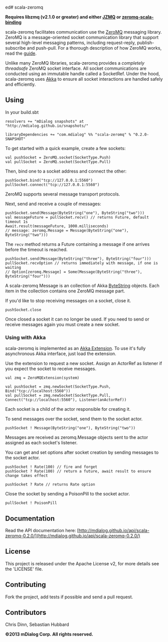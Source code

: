 ed# scala-zeromq

**Requires libzmq (v2.1.0 or greater) and either 
[JZMQ](https://github.com/zeromq/jzmq) or 
[zeromq-scala-binding](https://github.com/valotrading/zeromq-scala-binding)**

scala-zeromq facilitates communication use the [ZeroMQ](http://zeromq.org) 
messaging library. ZeroMQ is a message-oriented socket communication library that
support several high-level messaging patterns, including request-reply, 
publish-subscribe and push-pull. For a thorough description of how ZeroMQ works, 
read the [guide](http://zguide.zeromq.org). 

Unlike many ZeroMQ libraries, scala-zeromq provides a *completely threadsafe*
ZeroMQ socket interface. All socket communications are conducted using an
immutable handle called a SocketRef. Under the hood, scala-zeromq uses
[Akka](http://akka.io) to ensure all socket interactions are handled safely and
efficiently.

## Using

In your build.sbt

    resolvers += "mDialog snapshots" at "http://mdialog.github.io/snapshots/"

    libraryDependencies += "com.mdialog" %% "scala-zeromq" % "0.2.0-SNAPSHOT"

To get started with a quick example, create a few sockets:

    val pushSocket = ZeroMQ.socket(SocketType.Push)
    val pullSocket = ZeroMQ.socket(SocketType.Pull)

Then, bind one to a socket address and connect the other:

    pushSocket.bind("tcp://127.0.0.1:5560")
    pullSocket.connect("tcp://127.0.0.1:5560")

ZeroMQ supports several message transport protocols.

Next, send and receive a couple of messages:

    pushSocket.send(Message(ByteString("one"), ByteString("two")))
    val messageFuture = pullSocket.recv() // returns Future, default timeout 1s
    Await.result(messageFuture, 1000.milliseconds)
    // message: zeromq.Message = Message(ByteString("one"), ByteString("two")))

The `recv` method returns a Future containing a message if one arrives before
the timeout is reached.

    pushSocket.send(Message(ByteString("three"), ByteString("four")))
    pullSocket.recvOption // returns immediately with message, if one is waiting
    // Option[zeromq.Message] = Some(Message(ByteString("three"), ByteString("four")))

A scala-zeromq Message is an collection of Akka
[ByteString](http://doc.akka.io/api/akka/snapshot/#akka.util.ByteString) 
objects. Each item in the collection contains one ZeroMQ message part.

If you'd like to stop receiving messages on a socket, close it.

    pushSocket.close

Once closed a socket it can no longer be used. If you need to send or receive
messages again you must create a new socket.

### Using with Akka

scala-zeromq is implemented as an 
[Akka Extension](http://doc.akka.io/docs/akka/snapshot/scala/extending-akka.html). 
To use it's fully asynchronous Akka interface, just load the extension. 

Use the extension to request a new socket. Assign an ActorRef as listener if you
expect the socket to receive messages.

    val zmq = ZeroMQExtension(system)

    val pushSocket = zmq.newSocket(SocketType.Push, Bind("tcp://localhost:5560"))
    val pullSocket = zmq.newSocket(SocketType.Pull, Connect("tcp://localhost:5560"), Listener(anActorRef))

Each socket is a child of the actor responsible for creating it. 

To send messages over the socket, send them to the socket actor.

    pushSocket ! Message(ByteString("one"), ByteString("two"))

Messages are received as zeromq.Message objects sent to the actor assigned as
each socket's listener.

You can get and set options after socket creation by sending messages to the 
socket actor.

    pushSocket ! Rate(100) // fire and forget
    pushSocket ? Rate(100) // return a future, await result to ensure change takes effect

    pushSocket ? Rate // returns Rate option

Close the socket by sending a PoisonPill to the socket actor.

    pullSocket ! PoisonPill

## Documentation

Read the API documentation here: [http://mdialog.github.io/api/scala-zeromq-0.2.0/](http://mdialog.github.io/api/scala-zeromq-0.2.0/)

## License

This project is released under the Apache License v2, for more details see the 'LICENSE' file.

## Contributing

Fork the project, add tests if possible and send a pull request.

## Contributors

Chris Dinn, Sebastian Hubbard

**©2013 mDialog Corp. All rights reserved.**
